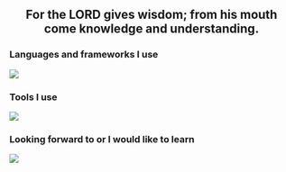 <h2 align="center">For the LORD gives wisdom; from his mouth come knowledge and understanding. </h2>
<h3 align="left">Languages and frameworks I use</h3>
<p align="left">
      <img src="https://skillicons.dev/icons?i=html,css,js,ts,bash" />
</p>

<h3 align="left">Tools I use</h3>
<p align="left">
      <img src="https://skillicons.dev/icons?i=windows,discord,git,github,vscode,linux" />
</p>

<h3 align="left">Looking forward to or I would like to learn</h3>
<p align="left">
            <img src="https://skillicons.dev/icons?i=mysql,postgresql,sqlite,java,cs,python,php,laravel,htmx,bootstrap,powershell,godot,unreal,unity"/>
</p>
